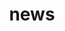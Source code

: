 ---
title: news 
template: news_archive 
nav: false 
summary: An archive of announcements.

entries:
  - date: 2024-07-26 
    content: |
      Started my PhD in CSE at University of **Michigan**! ✨😄

  - date: 2024-05-20
    content: |
      Started my summer internship at **NVIDIA** in the beautiful San Francisco bay area!

  - date: 2024-05-12
    content: |
      Graduated with my undergraduate degree in Physics from the University of **Wisconsin** - Madison!
---